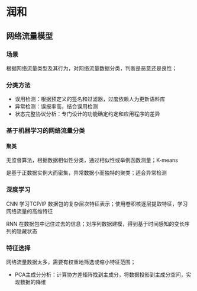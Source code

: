 # 润和

## 网络流量模型

### 场景

根据网络流量类型及其行为，对网络流量数据分类，判断是恶意还是良性；

### 分类方法

- 误用检测：根据预定义的签名和过滤器，过度依赖人为更新语料库
- 异常检测：误报率高，结合误用检测
- 状态完整协议分析：专门设计的功能确定约定和应用程序的差异

### 基于机器学习的网络流量分类

#### 聚类

无监督算法，根据数据相似性分类，通过相似性或举例函数测量；K-means

是基于正数据实例大而密集，异常数据小而独特的聚类；适合异常检测

### 深度学习

CNN 学习TCP/IP 数据包的复杂层次特征表示；使用卷积核逐层提取特征，学习网络流量的高维特征

RNN 在数据包中记住过去的信息；对序列数据建模，得到基于时间感知的变长序列的隐藏状态

### 特征选择

网络流量数据太多，需要有权重地筛选或缩小特征范围；

- PCA主成分分析：计算协方差矩阵找到主成分，将数据投影到主成分空间，实现数据的降维
